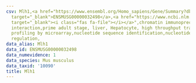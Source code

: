 ```yaml
---
csv: Mlh1,<a href="https://www.ensembl.org/Homo_sapiens/Gene/Summary?db=core;g=ENSMUSG00000032498"
  target="_blank">ENSMUSG00000032498</a>,<a href="https://www.ncbi.nlm.nih.gov/pubmed/23834426"
  target="_blank"><i class="fas fa-file"></i></a>",chromatin immunoprecipitation assay,direct
  interaction,prime adult stage, liver, Hepatocyte, high throughput transcription
  profiling by microarray,nucleotide sequence identification,nucleotide sequence identification,transcriptional
  regulation,
data_alias: Mlh1
data_id: ENSMUSG00000032498
data_numevidence: 1
data_species: Mus musculus
data_taxid: '10090'
title: Mlh1
---
```


